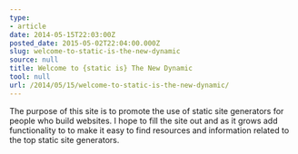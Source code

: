 ```yaml
---
type:
- article
date: 2014-05-15T22:03:00Z
posted_date: 2015-05-02T22:04:00.000Z
slug: welcome-to-static-is-the-new-dynamic
source: null
title: Welcome to {static is} The New Dynamic
tool: null
url: /2014/05/15/welcome-to-static-is-the-new-dynamic/
---
```


The purpose of this site is to promote the use of static site generators for people who build websites. I hope to fill the site out and as it grows add functionality to to make it easy to find resources and information related to the top static site generators.
